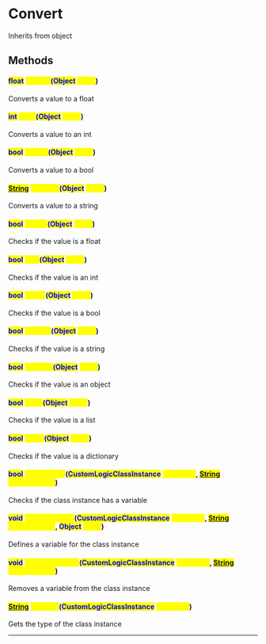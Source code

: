 # Convert
Inherits from object
## Methods
#### <mark style="color:Blue;">float</mark> <mark style="color:Yellow;">ToFloat</mark>(<mark style="color:Blue;">Object</mark> <mark style="color:Yellow;">value</mark>)
Converts a value to a float
#### <mark style="color:Blue;">int</mark> <mark style="color:Yellow;">ToInt</mark>(<mark style="color:Blue;">Object</mark> <mark style="color:Yellow;">value</mark>)
Converts a value to an int
#### <mark style="color:Blue;">bool</mark> <mark style="color:Yellow;">ToBool</mark>(<mark style="color:Blue;">Object</mark> <mark style="color:Yellow;">value</mark>)
Converts a value to a bool
#### <mark style="color:Blue;">[String](../static/String.md)</mark> <mark style="color:Yellow;">ToString</mark>(<mark style="color:Blue;">Object</mark> <mark style="color:Yellow;">value</mark>)
Converts a value to a string
#### <mark style="color:Blue;">bool</mark> <mark style="color:Yellow;">IsFloat</mark>(<mark style="color:Blue;">Object</mark> <mark style="color:Yellow;">value</mark>)
Checks if the value is a float
#### <mark style="color:Blue;">bool</mark> <mark style="color:Yellow;">IsInt</mark>(<mark style="color:Blue;">Object</mark> <mark style="color:Yellow;">value</mark>)
Checks if the value is an int
#### <mark style="color:Blue;">bool</mark> <mark style="color:Yellow;">IsBool</mark>(<mark style="color:Blue;">Object</mark> <mark style="color:Yellow;">value</mark>)
Checks if the value is a bool
#### <mark style="color:Blue;">bool</mark> <mark style="color:Yellow;">IsString</mark>(<mark style="color:Blue;">Object</mark> <mark style="color:Yellow;">value</mark>)
Checks if the value is a string
#### <mark style="color:Blue;">bool</mark> <mark style="color:Yellow;">IsObject</mark>(<mark style="color:Blue;">Object</mark> <mark style="color:Yellow;">value</mark>)
Checks if the value is an object
#### <mark style="color:Blue;">bool</mark> <mark style="color:Yellow;">IsList</mark>(<mark style="color:Blue;">Object</mark> <mark style="color:Yellow;">value</mark>)
Checks if the value is a list
#### <mark style="color:Blue;">bool</mark> <mark style="color:Yellow;">IsDict</mark>(<mark style="color:Blue;">Object</mark> <mark style="color:Yellow;">value</mark>)
Checks if the value is a dictionary
#### <mark style="color:Blue;">bool</mark> <mark style="color:Yellow;">HasVariable</mark>(<mark style="color:Blue;">CustomLogicClassInstance</mark> <mark style="color:Yellow;">cInstance</mark>, <mark style="color:Blue;">[String](../static/String.md)</mark> <mark style="color:Yellow;">variableName</mark>)
Checks if the class instance has a variable
#### <mark style="color:Blue;">void</mark> <mark style="color:Yellow;">DefineVariable</mark>(<mark style="color:Blue;">CustomLogicClassInstance</mark> <mark style="color:Yellow;">cInstance</mark>, <mark style="color:Blue;">[String](../static/String.md)</mark> <mark style="color:Yellow;">variableName</mark>, <mark style="color:Blue;">Object</mark> <mark style="color:Yellow;">value</mark>)
Defines a variable for the class instance
#### <mark style="color:Blue;">void</mark> <mark style="color:Yellow;">RemoveVariable</mark>(<mark style="color:Blue;">CustomLogicClassInstance</mark> <mark style="color:Yellow;">cInstance</mark>, <mark style="color:Blue;">[String](../static/String.md)</mark> <mark style="color:Yellow;">variableName</mark>)
Removes a variable from the class instance
#### <mark style="color:Blue;">[String](../static/String.md)</mark> <mark style="color:Yellow;">GetType</mark>(<mark style="color:Blue;">CustomLogicClassInstance</mark> <mark style="color:Yellow;">cInstance</mark>)
Gets the type of the class instance

---

